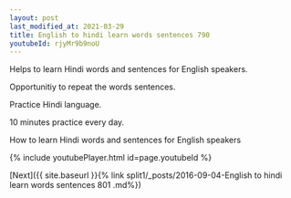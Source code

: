 ```yaml
---
layout: post
last_modified_at: 2021-03-29
title: English to hindi learn words sentences 790 
youtubeId: rjyMr9b9noU
---
```

 
 
Helps to learn Hindi words and sentences for English speakers.

Opportunitiy to repeat the words sentences. 

Practice Hindi language. 
 
10 minutes practice every day. 
 
How to learn Hindi words and sentences for English speakers 
 
{% include youtubePlayer.html id=page.youtubeId %}
 
 
[Next]({{ site.baseurl }}{% link  split1/_posts/2016-09-04-English to hindi learn words sentences 801 .md%})
 
